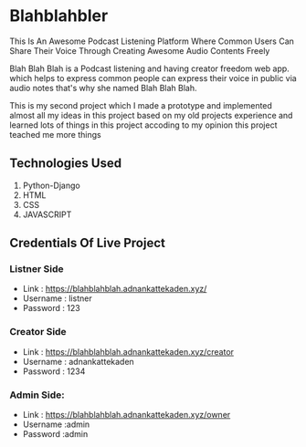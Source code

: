 # Blahblahbler
This Is An Awesome Podcast Listening Platform Where Common Users Can Share Their Voice Through Creating Awesome Audio Contents Freely

Blah Blah Blah is a Podcast listening and having creator freedom web app.
which helps to express common people can express their voice in public via audio notes that's why she named Blah Blah Blah.

This is my second project which I made a prototype and implemented almost all my ideas in this project
based on my old projects experience and learned lots of things in this project accoding to my opinion this project teached me more things

Technologies Used
---------------------------

1) Python-Django
2) HTML
3) CSS
4) JAVASCRIPT

Credentials Of Live Project
-------------------------------

### Listner Side
* Link : https://blahblahblah.adnankattekaden.xyz/
* Username : listner
* Password : 123


### Creator Side
* Link : https://blahblahblah.adnankattekaden.xyz/creator
* Username : adnankattekaden
* Password : 1234

### Admin Side:
* Link : https://blahblahblah.adnankattekaden.xyz/owner
* Username :admin
* Password :admin
